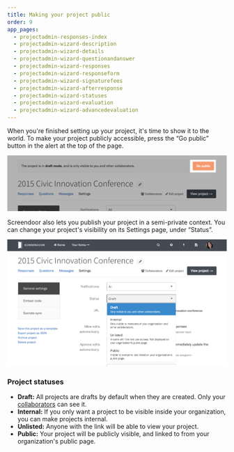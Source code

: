 ```yaml
---
title: Making your project public
order: 9
app_pages:
  - projectadmin-responses-index
  - projectadmin-wizard-description
  - projectadmin-wizard-details
  - projectadmin-wizard-questionandanswer
  - projectadmin-wizard-responses
  - projectadmin-wizard-responseform
  - projectadmin-wizard-signaturefees
  - projectadmin-wizard-afterresponse
  - projectadmin-wizard-statuses
  - projectadmin-wizard-evaluation
  - projectadmin-wizard-advancedevaluation
---
```


When you're finished setting up your project, it's time to show it to the world. To make your project publicly accessible, press the &ldquo;Go public&rdquo; button in the alert at the top of the page.

![Going public with your amazing Screendoor project.](../images/public1.png)

Screendoor also lets you publish your project in a semi-private context. You can change your project's visibility on its Settings page, under &ldquo;Status&rdquo;.

![Changing a project's visibility status.](../images/public2.png)

### Project statuses

- **Draft:** All projects are drafts by default when they are created. Only your [collaborators](/articles/screendoor/collaboration/collaborators.html) can see it.
- **Internal:** If you only want a project to be visible inside your organization, you can make projects internal.
- **Unlisted:** Anyone with the link will be able to view your project.
- **Public:** Your project will be publicly visible, and linked to from your organization's public page.
